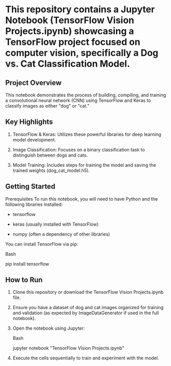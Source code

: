 # This repository contains a Jupyter Notebook (TensorFlow Vision Projects.ipynb) showcasing a TensorFlow project focused on computer vision, specifically a Dog vs. Cat Classification Model.

Project Overview
-------------------------------------------------------------------------------------------------
This notebook demonstrates the process of building, compiling, and training a convolutional neural network (CNN) using TensorFlow and Keras to classify images as either "dog" or "cat."

Key Highlights
-------------------------------------------------------------------------------------------------
1. TensorFlow & Keras: Utilizes these powerful libraries for deep learning model development.

2. Image Classification: Focuses on a binary classification task to distinguish between dogs and cats.

3. Model Training: Includes steps for training the model and saving the trained weights (dog_cat_model.h5).

Getting Started
-------------------------------------------------------------------------------------------------
Prerequisites
To run this notebook, you will need to have Python and the following libraries installed:

* tensorflow

* keras (usually installed with TensorFlow)

* numpy (often a dependency of other libraries)

You can install TensorFlow via pip:

  Bash

  pip install tensorflow

How to Run
-------------------------------------------------------------------------------------------------
1. Clone this repository or download the TensorFlow Vision Projects.ipynb file.

2. Ensure you have a dataset of dog and cat images organized for training and validation (as expected by ImageDataGenerator if used in the full notebook).

3. Open the notebook using Jupyter:

   Bash

   jupyter notebook "TensorFlow Vision Projects.ipynb"

4. Execute the cells sequentially to train and experiment with the model.
